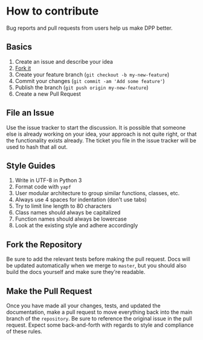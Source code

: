 # How to contribute

Bug reports and pull requests from users help us make DPP better.

## Basics
1. Create an issue and describe your idea
2. [Fork it](https://github.com/FriedPandaFries/DPP/fork)
3. Create your feature branch (`git checkout -b my-new-feature`)
4. Commit your changes (`git commit -am 'Add some feature'`)
5. Publish the branch (`git push origin my-new-feature`)
6. Create a new Pull Request

## File an Issue
Use the issue tracker to start the discussion. It is possible that someone
else is already working on your idea, your approach is not quite right, or that
the functionality exists already. The ticket you file in the issue tracker will
be used to hash that all out.

## Style Guides
1. Write in UTF-8 in Python 3
2. Format code with `yapf`
2. User modular architecture to group similar functions, classes, etc. 
3. Always use 4 spaces for indentation (don't use tabs)
4. Try to limit line length to 80 characters
5. Class names should always be capitalized
6. Function names should always be lowercase
7. Look at the existing style and adhere accordingly

## Fork the Repository
Be sure to add the relevant tests before making the pull request. Docs will be
updated automatically when we merge to `master`, but you should also build
the docs yourself and make sure they're readable.

## Make the Pull Request
Once you have made all your changes, tests, and updated the documentation,
make a pull request to move everything back into the main branch of the
`repository`. Be sure to reference the original issue in the pull request.
Expect some back-and-forth with regards to style and compliance of these
rules.
